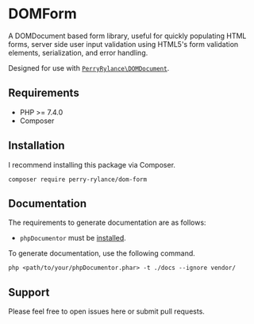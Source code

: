 # DOMForm
A DOMDocument based form library, useful for quickly populating HTML forms, server side user input validation using HTML5's form validation elements, serialization, and error handling.

Designed for use with [`PerryRylance\DOMDocument`](https://packagist.org/packages/perry-rylance/dom-document).

## Requirements
- PHP >= 7.4.0
- Composer

## Installation
I recommend installing this package via Composer.

`composer require perry-rylance/dom-form`

## Documentation
The requirements to generate documentation are as follows:

- `phpDocumentor` must be [installed](https://docs.phpdoc.org/guide/getting-started/installing.html#installation).

To generate documentation, use the following command.

`php <path/to/your/phpDocumentor.phar> -t ./docs --ignore vendor/`

## Support
Please feel free to open issues here or submit pull requests.